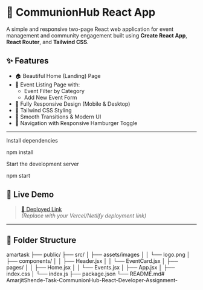 # 🙌 CommunionHub React App

A simple and responsive two-page React web application for event management and community engagement built using **Create React App**, **React Router**, and **Tailwind CSS**.

## ✨ Features

- 🏠 Beautiful Home (Landing) Page
- 📅 Event Listing Page with:
  - Event Filter by Category
  - Add New Event Form
- 📱 Fully Responsive Design (Mobile & Desktop)
- 🎨 Tailwind CSS Styling
- 🔄 Smooth Transitions & Modern UI
- 🧭 Navigation with Responsive Hamburger Toggle

---






 Install dependencies

 npm install

 Start the development server

 npm start

 ## 🚀 Live Demo
> [🔗 Deployed Link](https://amarjit-task.netlify.app/)  
*(Replace with your Vercel/Netlify deployment link)*

---

## 📁 Folder Structure

amartask ├── public/ ├── src/ │ ├── assets/images │ │ └── logo.png │ ├── components/ │ │ ├── Header.jsx │ │ └── EventCard.jsx │ ├── pages/ │ │ ├── Home.jsx │ │ └── Events.jsx │ ├── App.jsx │ ├── index.css │ └── index.js  ├── package.json └── README.md#   A m a r j i t S h e n d e - T a s k - C o m m u n i o n H u b - R e a c t - D e v e l o p e r - A s s i g n m e n t -  
 